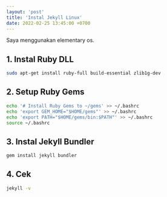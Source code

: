 ```yaml
---
layout: 'post'
title: 'Instal Jekyll Linux'
date: 2022-02-25 13:45:00 +0700
---
```


Saya menggunakan elementary os.

## 1. Instal Ruby DLL

```bash
sudo apt-get install ruby-full build-essential zlib1g-dev
````

## 2. Setup Ruby Gems

```bash
echo '# Install Ruby Gems to ~/gems' >> ~/.bashrc
echo 'export GEM_HOME="$HOME/gems"' >> ~/.bashrc
echo 'export PATH="$HOME/gems/bin:$PATH"' >> ~/.bashrc
source ~/.bashrc
```

## 3. Instal Jekyll Bundler

```bash
gem install jekyll bundler
```

## 4. Cek

```bash
jekyll -v
````
